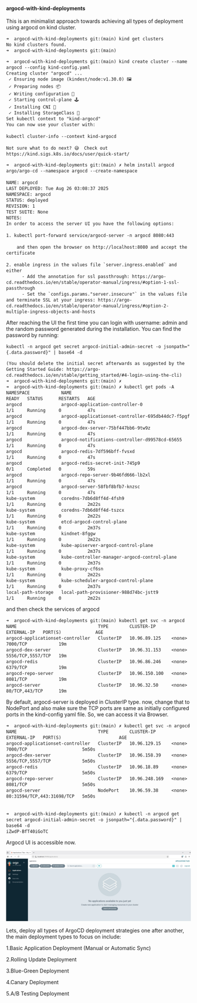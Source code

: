 #### argocd-with-kind-deployments
This is an minimalist approach towards achieving all types of deployment using argocd on kind cluster. 

```
➜  argocd-with-kind-deployments git:(main) kind get clusters
No kind clusters found.
➜  argocd-with-kind-deployments git:(main) 
```

```
➜  argocd-with-kind-deployments git:(main) kind create cluster --name argocd --config kind-config.yaml
Creating cluster "argocd" ...
 ✓ Ensuring node image (kindest/node:v1.30.0) 🖼
 ✓ Preparing nodes 📦  
 ✓ Writing configuration 📜 
 ✓ Starting control-plane 🕹️ 
 ✓ Installing CNI 🔌 
 ✓ Installing StorageClass 💾 
Set kubectl context to "kind-argocd"
You can now use your cluster with:

kubectl cluster-info --context kind-argocd

Not sure what to do next? 😅  Check out https://kind.sigs.k8s.io/docs/user/quick-start/
```



```
➜  argocd-with-kind-deployments git:(main) ✗ helm install argocd argo/argo-cd --namespace argocd --create-namespace

NAME: argocd
LAST DEPLOYED: Tue Aug 26 03:08:37 2025
NAMESPACE: argocd
STATUS: deployed
REVISION: 1
TEST SUITE: None
NOTES:
In order to access the server UI you have the following options:

1. kubectl port-forward service/argocd-server -n argocd 8080:443

    and then open the browser on http://localhost:8080 and accept the certificate

2. enable ingress in the values file `server.ingress.enabled` and either
      - Add the annotation for ssl passthrough: https://argo-cd.readthedocs.io/en/stable/operator-manual/ingress/#option-1-ssl-passthrough
      - Set the `configs.params."server.insecure"` in the values file and terminate SSL at your ingress: https://argo-cd.readthedocs.io/en/stable/operator-manual/ingress/#option-2-multiple-ingress-objects-and-hosts
```

After reaching the UI the first time you can login with username: admin and the random password generated during the installation. You can find the password by running:


```
kubectl -n argocd get secret argocd-initial-admin-secret -o jsonpath="{.data.password}" | base64 -d
```
```
(You should delete the initial secret afterwards as suggested by the Getting Started Guide: https://argo-cd.readthedocs.io/en/stable/getting_started/#4-login-using-the-cli)
➜  argocd-with-kind-deployments git:(main) ✗ 
➜  argocd-with-kind-deployments git:(main) ✗ kubectl get pods -A
NAMESPACE            NAME                                                READY   STATUS      RESTARTS   AGE
argocd               argocd-application-controller-0                     1/1     Running     0          47s
argocd               argocd-applicationset-controller-695db44dc7-f5pgf   1/1     Running     0          47s
argocd               argocd-dex-server-75bf447bb6-9tw9z                  1/1     Running     0          47s
argocd               argocd-notifications-controller-d99578cd-65655      1/1     Running     0          47s
argocd               argocd-redis-7df596bff-fvsxd                        1/1     Running     0          47s
argocd               argocd-redis-secret-init-745p9                      0/1     Completed   0          59s
argocd               argocd-repo-server-9b46fd666-lb2xl                  1/1     Running     0          47s
argocd               argocd-server-58fbf8bfb7-knzsc                      1/1     Running     0          47s
kube-system          coredns-7db6d8ff4d-4fsh9                            1/1     Running     0          2m22s
kube-system          coredns-7db6d8ff4d-tszcx                            1/1     Running     0          2m22s
kube-system          etcd-argocd-control-plane                           1/1     Running     0          2m37s
kube-system          kindnet-8fggw                                       1/1     Running     0          2m22s
kube-system          kube-apiserver-argocd-control-plane                 1/1     Running     0          2m37s
kube-system          kube-controller-manager-argocd-control-plane        1/1     Running     0          2m37s
kube-system          kube-proxy-cf6sn                                    1/1     Running     0          2m22s
kube-system          kube-scheduler-argocd-control-plane                 1/1     Running     0          2m37s
local-path-storage   local-path-provisioner-988d74bc-jstt9               1/1     Running     0          2m22s
```

and then check the services of argocd 

```
➜  argocd-with-kind-deployments git:(main) kubectl get svc -n argocd
NAME                               TYPE        CLUSTER-IP      EXTERNAL-IP   PORT(S)             AGE
argocd-applicationset-controller   ClusterIP   10.96.89.125    <none>        7000/TCP            19m
argocd-dex-server                  ClusterIP   10.96.31.153    <none>        5556/TCP,5557/TCP   19m
argocd-redis                       ClusterIP   10.96.86.246    <none>        6379/TCP            19m
argocd-repo-server                 ClusterIP   10.96.150.100   <none>        8081/TCP            19m
argocd-server                      ClusterIP   10.96.32.50     <none>        80/TCP,443/TCP      19m
```

By default, argocd-server is deployed in ClusterIP type. now, change that to NodePort and also make sure the TCP ports are same as initially configured ports in the kind-config yaml file. So, we can access it via Browser.


```
➜  argocd-with-kind-deployments git:(main) ✗ kubectl get svc -n argocd               
NAME                               TYPE        CLUSTER-IP      EXTERNAL-IP   PORT(S)                      AGE
argocd-applicationset-controller   ClusterIP   10.96.129.15    <none>        7000/TCP                     5m50s
argocd-dex-server                  ClusterIP   10.96.158.39    <none>        5556/TCP,5557/TCP            5m50s
argocd-redis                       ClusterIP   10.96.18.89     <none>        6379/TCP                     5m50s
argocd-repo-server                 ClusterIP   10.96.248.169   <none>        8081/TCP                     5m50s
argocd-server                      NodePort    10.96.59.38     <none>        80:31594/TCP,443:31698/TCP   5m50s


➜  argocd-with-kind-deployments git:(main) ✗ kubectl -n argocd get secret argocd-initial-admin-secret -o jsonpath="{.data.password}" | base64 -d
iZwdP-BfT40iGoTC

```


Argocd UI is accessible now.

![loginurl](./assets/1.jpg)


Lets, deploy all types of ArgoCD deployment strategies one after another, the main deployment types to focus on include:

1.Basic Application Deployment (Manual or Automatic Sync)

2.Rolling Update Deployment

3.Blue-Green Deployment

4.Canary Deployment

5.A/B Testing Deployment